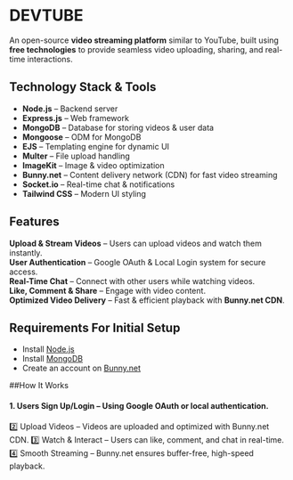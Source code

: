 # DEVTUBE 

An open-source **video streaming platform** similar to YouTube, built using **free technologies** to provide seamless video uploading, sharing, and real-time interactions.  

## Technology Stack & Tools  
- **Node.js** – Backend server  
- **Express.js** – Web framework  
- **MongoDB** – Database for storing videos & user data  
- **Mongoose** – ODM for MongoDB  
- **EJS** – Templating engine for dynamic UI  
- **Multer** – File upload handling  
- **ImageKit** – Image & video optimization  
- **Bunny.net** – Content delivery network (CDN) for fast video streaming  
- **Socket.io** – Real-time chat & notifications  
- **Tailwind CSS** – Modern UI styling  

## Features  
**Upload & Stream Videos** – Users can upload videos and watch them instantly.  
**User Authentication** – Google OAuth & Local Login system for secure access.  
**Real-Time Chat** – Connect with other users while watching videos.  
**Like, Comment & Share** – Engage with video content.  
**Optimized Video Delivery** – Fast & efficient playback with **Bunny.net CDN**.  

## Requirements For Initial Setup  
- Install [Node.js](https://nodejs.org/)  
- Install [MongoDB](https://www.mongodb.com/)  
- Create an account on [Bunny.net](https://bunny.net/)  

##How It Works
#### 1. Users Sign Up/Login – Using Google OAuth or local authentication.
2️⃣ Upload Videos – Videos are uploaded and optimized with Bunny.net CDN.
3️⃣ Watch & Interact – Users can like, comment, and chat in real-time.
4️⃣ Smooth Streaming – Bunny.net ensures buffer-free, high-speed playback.
